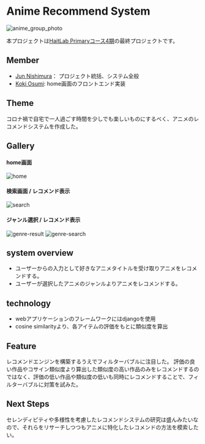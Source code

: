 # Anime Recommend System
![anime_group_photo](https://user-images.githubusercontent.com/28744711/93694092-b0274b80-fb42-11ea-91fa-ac753aa9720f.jpg)

本プロジェクトは[HaitLab Primaryコース4期](https://hait-lab.com/)の最終プロジェクトです。

## Member
- [Jun Nishimura](https://github.com/JunNishimura)： プロジェクト統括、システム全般
- [Koki Osumi](https://github.com/sumiship): home画面のフロントエンド実装

## Theme
コロナ禍で自宅で一人過ごす時間を少しでも楽しいものにするべく、アニメのレコメンドシステムを作成した。

## Gallery
#### home画面
![home](https://user-images.githubusercontent.com/28744711/93694096-b4536900-fb42-11ea-8946-43363ad242da.png)

#### 検索画面 / レコメンド表示
![search](https://user-images.githubusercontent.com/28744711/93694097-b87f8680-fb42-11ea-8eda-c4970bc2b2cb.png)

#### ジャンル選択 / レコメンド表示
![genre-result](https://user-images.githubusercontent.com/28744711/93694093-b1f10f00-fb42-11ea-975a-6cde9463ea4d.png)
![genre-search](https://user-images.githubusercontent.com/28744711/93694094-b1f10f00-fb42-11ea-8f3e-40853853be72.png)

## system overview
- ユーザーからの入力として好きなアニメタイトルを受け取りアニメをレコメンドする。
- ユーザーが選択したアニメのジャンルよりアニメをレコメンドする。

## technology
- webアプリケーションのフレームワークにはdjangoを使用
- cosine similarityより、各アイテムの評価をもとに類似度を算出

## Feature
レコメンドエンジンを構築するうえでフィルターバブルに注目した。
評価の良い作品やコサイン類似度より算出した類似度の高い作品のみをレコメンドするのではなく、評価の低い作品や類似度の低いも同時にレコメンドすることで、フィルターバブルに対策を試みた。

## Next Steps
セレンディピティや多様性を考慮したレコメンドシステムの研究は盛んみたいなので、それらをリサーチしつつもアニメに特化したレコメンドの方法を模索したい。
